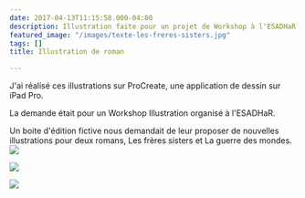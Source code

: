 ```yaml
---
date: 2017-04-13T11:15:58.000-04:00
description: Illustration faite pour un projet de Workshop à l'ESADHaR
featured_image: "/images/texte-les-freres-sisters.jpg"
tags: []
title: Illustration de roman

---
```

J'ai réalisé ces illustrations sur ProCreate, une application de dessin sur iPad Pro. 

La demande était pour un Workshop Illustration organisé à l'ESADHaR. 

Un boite d'édition fictive nous demandait de leur proposer de nouvelles illustrations pour deux romans, Les frères sisters et La guerre des mondes. ![](/images/illus-la-guerre-des-mondes.jpg)

![](/images/illus-les-freres-sisters2.jpg)

 ![](/images/illus-les-freres-sisters.jpg)